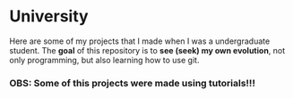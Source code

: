 # University
Here are some of my projects that I made when I was a undergraduate student. 
The **goal** of this repository is to **see (seek) my own evolution**, not only programming, but also learning how to use git.

### OBS: Some of this projects were made using tutorials!!!
